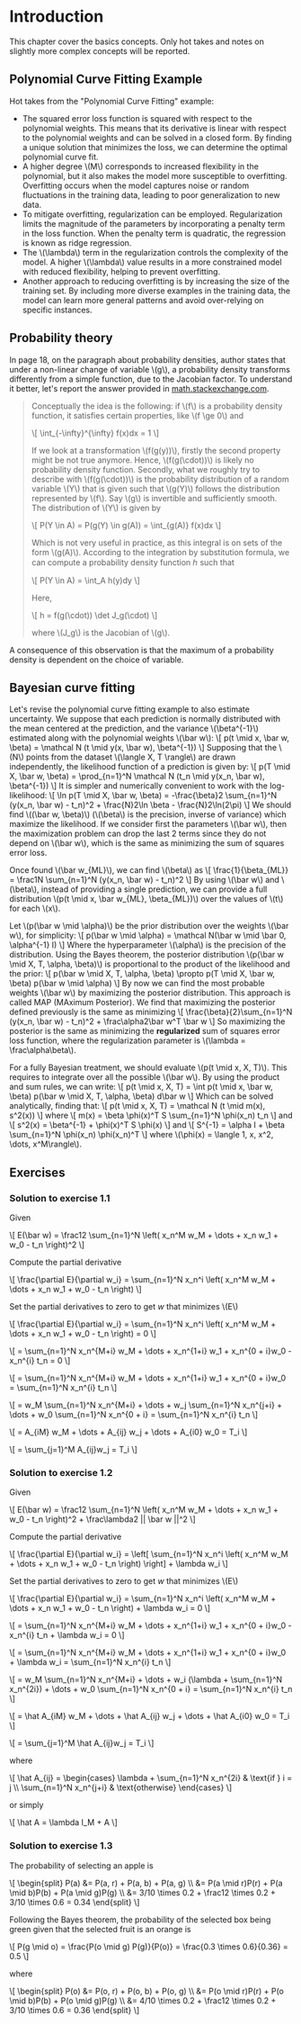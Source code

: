 # Introduction

This chapter cover the basics concepts. Only hot takes and notes on slightly more complex concepts will be reported.

## Polynomial Curve Fitting Example

Hot takes from the "Polynomial Curve Fitting" example:

+ The squared error loss function is squared with respect to the polynomial weights. This means that its derivative is linear with respect to the polynomial weights and can be solved in a closed form. By finding a unique solution that minimizes the loss, we can determine the optimal polynomial curve fit.
+ A higher degree \\(M\\) corresponds to increased flexibility in the polynomial, but it also makes the model more susceptible to overfitting. Overfitting occurs when the model captures noise or random fluctuations in the training data, leading to poor generalization to new data.
+ To mitigate overfitting, regularization can be employed. Regularization limits the magnitude of the parameters by incorporating a penalty term in the loss function. When the penalty term is quadratic, the regression is known as ridge regression.
+ The \\(\lambda\\) term in the regularization controls the complexity of the model. A higher \\(\lambda\\) value results in a more constrained model with reduced flexibility, helping to prevent overfitting.
+ Another approach to reducing overfitting is by increasing the size of the training set. By including more diverse examples in the training data, the model can learn more general patterns and avoid over-relying on specific instances.

## Probability theory

In page 18, on the paragraph about probability densities, author states that under a non-linear change of variable \\(g\\), a probability density transforms differently from a simple function, due to the Jacobian factor. To understand it better, let's report the answer provided in [math.stackexchange.com](https://math.stackexchange.com/questions/3749123/what-is-the-jacobian-factor).

> Conceptually the idea is the following: if \\(f\\) is a probability density function, it satisfies certain properties, like \\(f \ge 0\\) and
> 
> \\[ \int_{-\infty}^{\infty} f(x)dx = 1 \\]
>
> If we look at a transformation \\(f(g(y))\\), firstly the second property might be not true anymore. Hence, \\(f(g(\cdot))\\) is likely no probability density function. Secondly, what we roughly try to describe with \\(f(g(\cdot))\\) is the probability distribution of a random variable \\(Y\\) that is given such that \\(g(Y)\\) follows the distribution represented by \\(f\\). Say \\(g\\) is invertible and sufficiently smooth. The distribution of \\(Y\\) is given by
>
> \\[ P(Y \in A) = P(g(Y) \in g(A)) = \int_{g(A)} f(x)dx \\]
>
> Which is not very useful in practice, as this integral is on sets of the form \\(g(A)\\). According to the integration by substitution formula, we can compute a probability density function ℎ such that
>
> \\[ P(Y \in A) = \int_A h(y)dy \\]
>
> Here, 
>
> \\[ h = f(g(\cdot)) \det J_g(\cdot) \\]
>
> where \\(J_g\\) is the Jacobian of \\(g\\). 

A consequence of this observation is that the maximum of a probability density is dependent on the choice of variable.


## Bayesian curve fitting

Let's revise the polynomial curve fitting example to also estimate uncertainty. We suppose that each prediction is normally distributed with the mean centered at the prediction, and the variance \\(\beta^{-1}\\) estimated along with the polynomial weights \\(\bar w\\):
\\[
p(t \mid x, \bar w, \beta) = \mathcal N (t \mid y(x, \bar w), \beta^{-1})
\\]
Supposing that the \\(N\\) points from the dataset \\(\langle X, T \rangle\\) are drawn independently, the likelihood function of a prediction is given by:
\\[
p(T \mid X, \bar w, \beta) = \prod_{n=1}^N \mathcal N (t_n \mid y(x_n, \bar w), \beta^{-1})
\\]
It is simpler and numerically convenient to work with the log-likelihood:
\\[
\ln p(T \mid X, \bar w, \beta) =
-\frac{\beta}2 \sum_{n=1}^N (y(x_n, \bar w) - t_n)^2 +
\frac{N}2\ln \beta - \frac{N}2\ln(2\pi)
\\]
We should find \\((\bar w, \beta)\\) (\\(\beta\\) is the precision, inverse of variance) which maximize the likelihood. If we consider first the parameters \\(\bar w\\), then the maximization problem can drop the last 2 terms since they do not depend on \\(\bar w\\), which is the same as minimizing the sum of squares error loss.

Once found \\(\bar w_{ML}\\), we can find \\(\beta\\) as
\\[
\frac{1}{\beta_{ML}} = \frac1N \sum_{n=1}^N (y(x_n, \bar w) - t_n)^2
\\]
By using \\(\bar w\\) and \\(\beta\\), instead of providing a single prediction, we can provide a full distribution \\(p(t \mid x, \bar w_{ML}, \beta_{ML})\\) over the values of \\(t\\) for each \\(x\\). 



Let \\(p(\bar w \mid \alpha)\\) be the prior distribution over the weights \\(\bar w\\), for simplicity:
\\[
p(\bar w \mid \alpha) = \mathcal N(\bar w \mid \bar 0, \alpha^{-1} I)
\\]
Where the hyperparameter \\(\alpha\\) is the precision of the distribution. Using the Bayes theorem, the posterior distribution \\(p(\bar w \mid X, T, \alpha, \beta)\\) is proportional to the product of the likelihood and the prior:
\\[
p(\bar w \mid X, T, \alpha, \beta) \propto p(T \mid X, \bar w, \beta) p(\bar w \mid \alpha)
\\]
By now we can find the most probable weights \\(\bar w\\) by maximizing the posterior distribution. This approach is called MAP (MAximum Posterior). We find that maximizing the posterior defined previously is the same as minimizing
\\[
\frac{\beta}{2}\sum_{n=1}^N (y(x_n, \bar w) - t_n)^2 + \frac\alpha2\bar w^T \bar w
\\]
 So maximizing the posterior is the same as minimizing the **regularized** sum of squares error loss function, where the regularization parameter is \\(\lambda = \frac\alpha\beta\\).

For a fully Bayesian treatment, we should evaluate \\(p(t \mid x, X, T)\\). This requires to integrate over all the possible \\(\bar w\\). By using the product and sum rules, we can write:
\\[
p(t \mid x, X, T) = \int p(t \mid x, \bar w, \beta) 
p(\bar w \mid X, T, \alpha, \beta)  d\bar w
\\]
Which can be solved analytically, finding that:
\\[
p(t \mid x, X, T) = \mathcal N (t \mid m(x), s^2(x))
\\]
where 
\\[
m(x) = \beta \phi(x)^T S \sum_{n=1}^N \phi(x_n) t_n
\\]
and 
\\[
s^2(x) = \beta^{-1} + \phi(x)^T S \phi(x)
\\]
and 
\\[
S^{-1} = \alpha I + \beta \sum_{n=1}^N \phi(x_n) \phi(x_n)^T
\\]
where \\(\phi(x) = \langle 1, x, x^2, \dots, x^M\rangle\\). 

## Exercises 


### Solution to exercise 1.1



Given 

\\[
E(\bar w) = \frac12 \sum_{n=1}^N \left( 
x_n^M w_M + \dots + x_n w_1 + w_0 - t_n 
\right)^2
\\]

Compute the partial derivative

\\[
\frac{\partial E}{\partial w_i} = 
\sum_{n=1}^N x_n^i \left(
x_n^M w_M + \dots + x_n w_1 + w_0 - t_n 
\right)
\\]

Set the partial derivatives to zero to get $w$ that minimizes \\(E\\)

\\[
\frac{\partial E}{\partial w_i} = 
\sum_{n=1}^N x_n^i \left(
x_n^M w_M + \dots + x_n w_1 + w_0 - t_n 
\right) = 0
\\]

\\[
= \sum_{n=1}^N
x_n^{M+i} w_M + \dots + x_n^{1+i} w_1 + x_n^{0 + i}w_0 - x_n^{i} t_n = 0 
\\]

\\[
= \sum_{n=1}^N
x_n^{M+i} w_M + \dots + x_n^{1+i} w_1 + x_n^{0 + i}w_0 = \sum_{n=1}^N x_n^{i} t_n
\\]

\\[
= w_M \sum_{n=1}^N x_n^{M+i} + \dots + w_j \sum_{n=1}^N x_n^{j+i} + \dots +
 w_0 \sum_{n=1}^N x_n^{0 + i} = \sum_{n=1}^N x_n^{i} t_n
\\]

\\[
= A_{iM} w_M + \dots + A_{ij} w_j + \dots + A_{i0} w_0  = T_i 
\\]

\\[ = \sum_{j=1}^M A_{ij}w_j = T_i \\]

### Solution to exercise 1.2

Given 

\\[
E(\bar w) = \frac12 \sum_{n=1}^N \left( 
x_n^M w_M + \dots + x_n w_1 + w_0 - t_n 
\right)^2 + \frac\lambda2 || \bar w ||^2 
\\]

Compute the partial derivative

\\[
\frac{\partial E}{\partial w_i} = \left[
\sum_{n=1}^N x_n^i \left(
x_n^M w_M + \dots + x_n w_1 + w_0 - t_n 
\right) \right] + \lambda w_i
\\]

Set the partial derivatives to zero to get $w$ that minimizes \\(E\\)

\\[
\frac{\partial E}{\partial w_i} = 
\sum_{n=1}^N x_n^i \left(
x_n^M w_M + \dots + x_n w_1 + w_0 - t_n 
\right) + \lambda w_i = 0
\\]

\\[
= \sum_{n=1}^N
x_n^{M+i} w_M + \dots + x_n^{1+i} w_1 + x_n^{0 + i}w_0 - x_n^{i} t_n + \lambda w_i = 0 
\\]

\\[
= \sum_{n=1}^N
x_n^{M+i} w_M + \dots + x_n^{1+i} w_1 + x_n^{0 + i}w_0 + \lambda w_i = \sum_{n=1}^N x_n^{i} t_n
\\]

\\[
= w_M \sum_{n=1}^N x_n^{M+i} + \dots + w_i (\lambda + \sum_{n=1}^N x_n^{2i}) + \dots +
 w_0 \sum_{n=1}^N x_n^{0 + i} = \sum_{n=1}^N x_n^{i} t_n
\\]

\\[
= \hat A_{iM} w_M + \dots + \hat A_{ij} w_j + \dots + \hat A_{i0} w_0  = T_i 
\\]

\\[ = \sum_{j=1}^M \hat A_{ij}w_j = T_i \\]

where 

\\[
\hat A_{ij} = \begin{cases}
\lambda + \sum_{n=1}^N x_n^{2i} & \text{if } i = j \\\\
\sum_{n=1}^N x_n^{j+i} & \text{otherwise} 
\end{cases}
\\]

or simply 

\\[ \hat A = \lambda I_M + A \\]

### Solution to exercise 1.3

The probability of selecting an apple is

\\[
\begin{split}
P(a) &= P(a, r) + P(a, b) + P(a, g) \\\\
&= P(a \mid r)P(r) + P(a \mid b)P(b) + P(a \mid g)P(g) \\\\
&= 3/10 \times 0.2 + \frac12 \times 0.2 + 3/10 \times 0.6 = 0.34
\end{split}
\\]

Following the Bayes theorem, the probability of the selected box being green given that the selected fruit is an orange is

\\[
P(g \mid o) = \frac{P(o \mid g) P(g)}{P(o)} = \frac{0.3 \times 0.6}{0.36} = 0.5
\\]

where 

\\[
\begin{split}
P(o) &= P(o, r) + P(o, b) + P(o, g) \\\\
&= P(o \mid r)P(r) + P(o \mid b)P(b) + P(o \mid g)P(g) \\\\
&= 4/10 \times 0.2 + \frac12 \times 0.2 + 3/10 \times 0.6 = 0.36 
\end{split}
\\]
